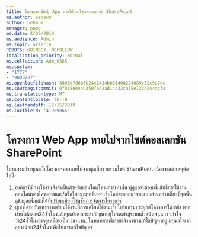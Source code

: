 ```yaml
---
title: โครงการ Web App หายไปจากไซต์คอลเลกชัน SharePoint
ms.author: pebaum
author: pebaum
manager: pamg
ms.date: 4/09/2019
ms.audience: Admin
ms.topic: article
ROBOTS: NOINDEX, NOFOLLOW
localization_priority: Normal
ms.collection: Adm_O365
ms.custom:
- "1777"
- "9000207"
ms.openlocfilehash: 8800d7d6b3b24e2434bb63408224089c52c9e7de
ms.sourcegitcommit: 0f0186044a3597e42ad14c32ca58e7224344dcfa
ms.translationtype: MT
ms.contentlocale: th-TH
ms.lasthandoff: 12/15/2019
ms.locfileid: "41969865"
---
```

# <a name="project-web-app-is-missing-from-the-sharepoint-site-collection"></a>โครงการ Web App หายไปจากไซต์คอลเลกชัน SharePoint

โปรแกรมประยุกต์เว็บโครงการอาจหายไปจากชุดเก็บรวบรวมไซต์ SharePoint เนื่องจากสาเหตุต่อไปนี้:

1. องค์กรที่มีการใช้งานสิ่งจำเป็นสำหรับออนไลน์โครงการเท่านั้น ผู้ดูแลจะต้องเพิ่มสิทธิ์การใช้งานออนไลน์ของโครงการและ/หรือใบอนุญาตพิเศษ เว็บไซต์จะออกมาจากแบบอ่านอย่างเดียวที่จุดนั้น ดูข้อมูลเพิ่มเติมได้ที่[เปรียบเทียบโซลูชันการจัดการโครงการ](https://products.office.com/project/compare-microsoft-project-management-software?tab=1)
2. ผู้เช่าได้พบปัญหาการเตรียมใช้งานที่การเตรียมใช้งานเว็บโปรแกรมประยุกต์โครงการได้ล่าช้า หากผ่านไปตลอด24ชั่วโมงแล้วคุณยังคงประสบปัญหาอยู่โปรดเข้าสู่ระบบตั๋วสนับสนุน เราเข้าใจว่า24ชั่วโมงอาจดูเหมือนเป็นเวลานาน. ในหลายกรณีเรากำลังหาทางแก้ไขปัญหาอยู่ กรุณาให้เราอย่างน้อย24ชั่วโมงเพื่อให้การแก้ไขปัญหา
